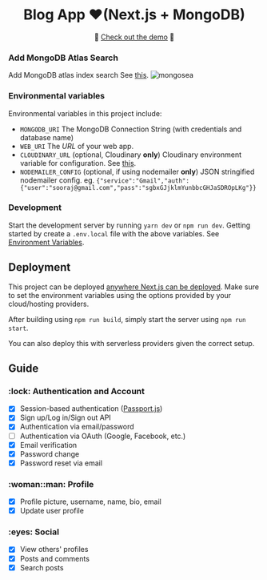 

<h1 align="center"> Blog App ❤️(Next.js + MongoDB)</h1></h1>


<div align="center">

:rocket: [Check out the demo](https://m-dev-tau.vercel.app/) :rocket:
  
  </div>
<h3 align="start">Add MongoDB Atlas Search</h3>

Add MongoDB atlas index search  See [this](https://docs.atlas.mongodb.com/atlas-search/).
![mongosea](https://user-images.githubusercontent.com/52352285/153125339-46e3238f-5c19-4feb-8f64-4d6af850443e.png)



<h3 align="start">Environmental variables</h3>

Environmental variables in this project include:

- `MONGODB_URI` The MongoDB Connection String (with credentials and database name)
- `WEB_URI` The _URL_ of your web app.
- `CLOUDINARY_URL` (optional, Cloudinary **only**) Cloudinary environment variable for configuration. See [this](https://cloudinary.com/documentation/node_integration#configuration).
- `NODEMAILER_CONFIG` (optional, if using nodemailer **only**) JSON stringified nodemailer config. eg. `{"service":"Gmail","auth":{"user":"sooraj@gmail.com","pass":"sgbxGJjklmYunbbcGHJaSDROpLKg"}}`

<h3 align="start">Development</h3>

Start the development server by running `yarn dev` or `npm run dev`. Getting started by create a `.env.local` file with the above variables. See [Environment Variables](https://nextjs.org/docs/basic-features/environment-variables).

<h2 align="start">Deployment</h2>

This project can be deployed [anywhere Next.js can be deployed](https://nextjs.org/docs/deployment). Make sure to set the environment variables using the options provided by your cloud/hosting providers.

After building using `npm run build`, simply start the server using `npm run start`.

You can also deploy this with serverless providers given the correct setup.


<h2 align="start">Guide</h2>

<h3 align="start">:lock: Authentication and Account</h3>

<div align="start">

- [x] Session-based authentication ([Passport.js](https://github.com/jaredhanson/passport))
- [x] Sign up/Log in/Sign out API
- [x] Authentication via email/password
- [ ] Authentication via OAuth (Google, Facebook, etc.)
- [x] Email verification
- [x] Password change
- [x] Password reset via email

</div>

<h3 align="start">:woman::man: Profile</h3>

<div align="start">

- [x] Profile picture, username, name, bio, email
- [x] Update user profile

</div>

<h3 align="start">:eyes: Social</h3>

<div align="start">

- [x] View others' profiles
- [x] Posts and comments
- [x] Search posts

</div>



